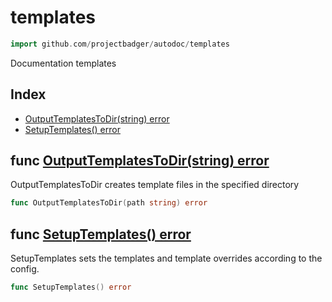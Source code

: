 
# templates

```go
import github.com/projectbadger/autodoc/templates
```

Documentation templates

## Index

- [OutputTemplatesToDir(string) error](#func-outputtemplatestodir-string-error)
- [SetupTemplates() error](#func-setuptemplates-error)


## func [OutputTemplatesToDir(string) error](<templates.go#L16>)
OutputTemplatesToDir creates template files in the
specified directory

```go
func OutputTemplatesToDir(path string) error
```
## func [SetupTemplates() error](<templates.go#L51>)
SetupTemplates sets the templates and template overrides
according to the config.

```go
func SetupTemplates() error
```

